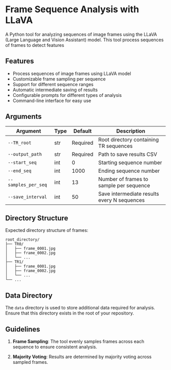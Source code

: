 # Frame Sequence Analysis with LLaVA

A Python tool for analyzing sequences of image frames using the LLaVA (Large Language and Vision Assistant) model. This tool process sequences of frames to detect features

## Features

- Process sequences of image frames using LLaVA model
- Customizable frame sampling per sequence
- Support for different sequence ranges
- Automatic intermediate saving of results
- Configurable prompts for different types of analysis
- Command-line interface for easy use

## Arguments

| Argument | Type | Default | Description |
|----------|------|---------|-------------|
| `--TR_root` | str | Required | Root directory containing TR sequences |
| `--output_path` | str | Required | Path to save results CSV |
| `--start_seq` | int | 0 | Starting sequence number |
| `--end_seq` | int | 1000 | Ending sequence number |
| `--samples_per_seq` | int | 13 | Number of frames to sample per sequence |
| `--save_interval` | int | 50 | Save intermediate results every N sequences |

## Directory Structure

Expected directory structure of frames:
```
root_directory/
├── TR0/
│   ├── frame_0001.jpg
│   ├── frame_0002.jpg
│   └── ...
├── TR1/
│   ├── frame_0001.jpg
│   ├── frame_0002.jpg
│   └── ...
└── ...
```

## Data Directory

The `data` directory is used to store additional data required for analysis. Ensure that this directory exists in the root of your repository.

## Guidelines

1. **Frame Sampling**: The tool evenly samples frames across each sequence to ensure consistent analysis.

2. **Majority Voting**: Results are determined by majority voting across sampled frames.


